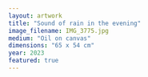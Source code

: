 ```yaml
---
layout: artwork
title: "Sound of rain in the evening"
image_filename: IMG_3775.jpg
medium: "Oil on canvas"
dimensions: "65 x 54 cm"
year: 2023
featured: true
---
```

